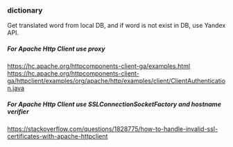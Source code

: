 ### dictionary
  Get translated word from local DB, and if word is not exist in DB, use Yandex API.

##### For Apache Http Client use proxy 
  https://hc.apache.org/httpcomponents-client-ga/examples.html
  https://hc.apache.org/httpcomponents-client-ga/httpclient/examples/org/apache/http/examples/client/ClientAuthentication.java

##### For Apache Http Client use SSLConnectionSocketFactory and hostname verifier
  https://stackoverflow.com/questions/1828775/how-to-handle-invalid-ssl-certificates-with-apache-httpclient
